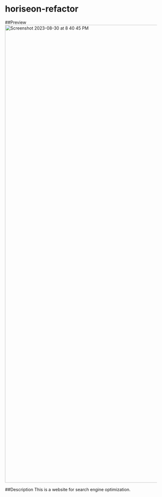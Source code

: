 # horiseon-refactor

##Preview
<img width="1512" alt="Screenshot 2023-08-30 at 8 40 45 PM" src="https://github.com/BrianPizz/horiseon-refactor/assets/138056153/ba682441-6cbf-4bd6-846d-8b8734faeb6d">


##Description
This is a website for search engine optimization.
